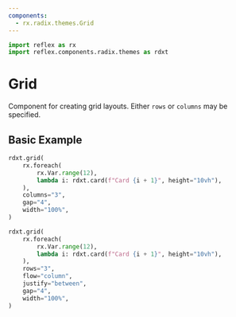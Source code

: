 ```yaml
---
components:
  - rx.radix.themes.Grid
---
```


```python exec
import reflex as rx
import reflex.components.radix.themes as rdxt
```

# Grid

Component for creating grid layouts. Either `rows` or `columns` may be specified.

## Basic Example

```python demo
rdxt.grid(
    rx.foreach(
        rx.Var.range(12),
        lambda i: rdxt.card(f"Card {i + 1}", height="10vh"),
    ),
    columns="3",
    gap="4",
    width="100%",
)
```

```python demo
rdxt.grid(
    rx.foreach(
        rx.Var.range(12),
        lambda i: rdxt.card(f"Card {i + 1}", height="10vh"),
    ),
    rows="3",
    flow="column",
    justify="between",
    gap="4",
    width="100%",
)
```
